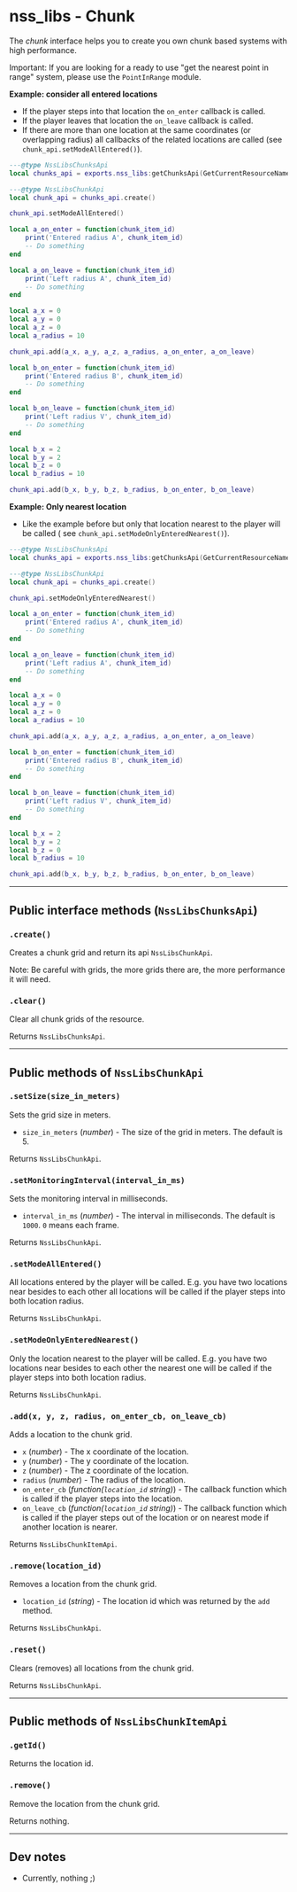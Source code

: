 # nss_libs - Chunk

The _chunk_ interface helps you to create you own chunk based systems with high performance.

Important: If you are looking for a ready to use "get the nearest point in range" system, please use the `PointInRange`
module.

**Example: consider all entered locations**

- If the player steps into that location the `on_enter` callback is called.
- If the player leaves that location the `on_leave` callback is called.
- If there are more than one location at the same coordinates (or overlapping radius) all callbacks of the related
  locations are called (see `chunk_api.setModeAllEntered()`).

```lua
---@type NssLibsChunksApi
local chunks_api = exports.nss_libs:getChunksApi(GetCurrentResourceName())

---@type NssLibsChunkApi
local chunk_api = chunks_api.create()

chunk_api.setModeAllEntered()

local a_on_enter = function(chunk_item_id)
    print('Entered radius A', chunk_item_id)
    -- Do something
end

local a_on_leave = function(chunk_item_id)
    print('Left radius A', chunk_item_id)
    -- Do something
end

local a_x = 0
local a_y = 0
local a_z = 0
local a_radius = 10

chunk_api.add(a_x, a_y, a_z, a_radius, a_on_enter, a_on_leave)

local b_on_enter = function(chunk_item_id)
    print('Entered radius B', chunk_item_id)
    -- Do something
end

local b_on_leave = function(chunk_item_id)
    print('Left radius V', chunk_item_id)
    -- Do something
end

local b_x = 2
local b_y = 2
local b_z = 0
local b_radius = 10

chunk_api.add(b_x, b_y, b_z, b_radius, b_on_enter, b_on_leave)
```

**Example: Only nearest location**

- Like the example before but only that location nearest to the player will be called (
  see `chunk_api.setModeOnlyEnteredNearest()`).

```lua
---@type NssLibsChunksApi
local chunks_api = exports.nss_libs:getChunksApi(GetCurrentResourceName())

---@type NssLibsChunkApi
local chunk_api = chunks_api.create()

chunk_api.setModeOnlyEnteredNearest()

local a_on_enter = function(chunk_item_id)
    print('Entered radius A', chunk_item_id)
    -- Do something
end

local a_on_leave = function(chunk_item_id)
    print('Left radius A', chunk_item_id)
    -- Do something
end

local a_x = 0
local a_y = 0
local a_z = 0
local a_radius = 10

chunk_api.add(a_x, a_y, a_z, a_radius, a_on_enter, a_on_leave)

local b_on_enter = function(chunk_item_id)
    print('Entered radius B', chunk_item_id)
    -- Do something
end

local b_on_leave = function(chunk_item_id)
    print('Left radius V', chunk_item_id)
    -- Do something
end

local b_x = 2
local b_y = 2
local b_z = 0
local b_radius = 10

chunk_api.add(b_x, b_y, b_z, b_radius, b_on_enter, b_on_leave)
```

---

## Public interface methods (`NssLibsChunksApi`)

### `.create()`

Creates a chunk grid and return its api `NssLibsChunkApi`.

Note: Be careful with grids, the more grids there are, the more performance it will need.

### `.clear()`

Clear all chunk grids of the resource.

Returns `NssLibsChunksApi`.

---

## Public methods of `NssLibsChunkApi`

### `.setSize(size_in_meters)`

Sets the grid size in meters.

- `size_in_meters` (_number_) - The size of the grid in meters. The default is 5.

Returns `NssLibsChunkApi`.

### `.setMonitoringInterval(interval_in_ms)`

Sets the monitoring interval in milliseconds.

- `interval_in_ms` (_number_) - The interval in milliseconds. The default is `1000`. `0` means each frame.

Returns `NssLibsChunkApi`.

### `.setModeAllEntered()`

All locations entered by the player will be called. E.g. you have two locations near besides to each other all
locations will be called if the player steps into both location radius.

Returns `NssLibsChunkApi`.

### `.setModeOnlyEnteredNearest()`

Only the location nearest to the player will be called. E.g. you have two locations near besides to each other the
nearest one will be called if the player steps into both location radius.

Returns `NssLibsChunkApi`.

### `.add(x, y, z, radius, on_enter_cb, on_leave_cb)`

Adds a location to the chunk grid.

- `x` (_number_) - The x coordinate of the location.
- `y` (_number_) - The y coordinate of the location.
- `z` (_number_) - The z coordinate of the location.
- `radius` (_number_) - The radius of the location.
- `on_enter_cb` (_function(`location_id` string)_) - The callback function which is called if the player steps into the
  location.
- `on_leave_cb` (_function(`location_id` string)_) - The callback function which is called if the player steps out of
  the location or on nearest mode if another location is nearer.

Returns `NssLibsChunkItemApi`.

### `.remove(location_id)`

Removes a location from the chunk grid.

- `location_id` (_string_) - The location id which was returned by the `add` method.

Returns `NssLibsChunkApi`.

### `.reset()`

Clears (removes) all locations from the chunk grid.

Returns `NssLibsChunkApi`.

---

## Public methods of `NssLibsChunkItemApi`

### `.getId()`

Returns the location id.

### `.remove()`

Remove the location from the chunk grid.

Returns nothing.

---

## Dev notes

- Currently, nothing ;)